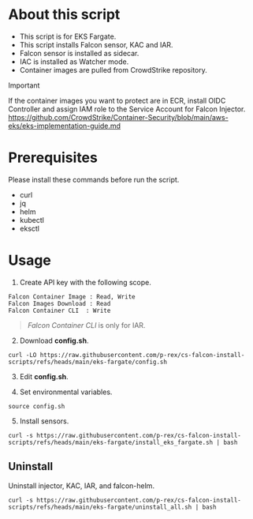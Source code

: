 # About this script
- This script is for EKS Fargate.
- This script installs Falcon sensor, KAC and IAR.
- Falcon sensor is installed as sidecar.
- IAC is installed as Watcher mode.
- Container images are pulled from CrowdStrike repository.

> [!Important]
> If the container images you want to protect are in ECR, install OIDC Controller and assign IAM role to the Service Account for Falcon Injector.
> https://github.com/CrowdStrike/Container-Security/blob/main/aws-eks/eks-implementation-guide.md

# Prerequisites
Please install these commands before run the script.
- curl
- jq
- helm
- kubectl
- eksctl



# Usage

1. Create API key with the following scope.
```
Falcon Container Image : Read, Write
Falcon Images Download : Read
Falcon Container CLI  : Write
```
> *Falcon Container CLI* is only for IAR.




2. Download **config.sh**.
```
curl -LO https://raw.githubusercontent.com/p-rex/cs-falcon-install-scripts/refs/heads/main/eks-fargate/config.sh
```

3. Edit **config.sh**.

4. Set environmental variables.
```
source config.sh
```


5. Install sensors.
```
curl -s https://raw.githubusercontent.com/p-rex/cs-falcon-install-scripts/refs/heads/main/eks-fargate/install_eks_fargate.sh | bash
```


## Uninstall
Uninstall injector, KAC, IAR, and falcon-helm.
```
curl -s https://raw.githubusercontent.com/p-rex/cs-falcon-install-scripts/refs/heads/main/eks-fargate/uninstall_all.sh | bash
```
